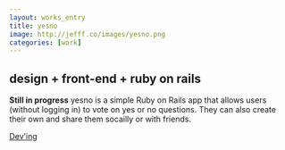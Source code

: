 ```yaml
---
layout: works_entry
title: yesno
image: http://jefff.co/images/yesno.png
categories: [work]
---
```


<h2 data-icon="⚒">design + front-end + ruby on rails</h2>

**Still in progress** yesno is a simple Ruby on Rails app that allows users (without logging in) to vote on yes or no questions. They can also create their own and share them socailly or with friends.

<a class="button" href="http://yesno.jefff.co/">Dev&rsquo;ing</a>